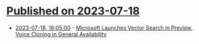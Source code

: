 # [Published on 2023-07-18](index.md)

* [2023-07-18, 16:05:00](https://slashdot.org/story/23/07/18/1558221/microsoft-launches-vector-search-in-preview-voice-cloning-in-general-availability?utm_source=rss1.0mainlinkanon&utm_medium=feed) - [Microsoft Launches Vector Search in Preview, Voice Cloning in General Availability](https://slashdot.org/story/23/07/18/1558221/microsoft-launches-vector-search-in-preview-voice-cloning-in-general-availability?utm_source=rss1.0mainlinkanon&utm_medium=feed)
